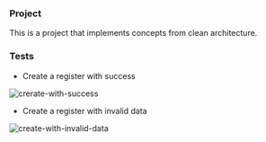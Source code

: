 ### Project

This is a project that implements concepts from clean architecture. 


### Tests

- Create a register with success

![crerate-with-success](https://user-images.githubusercontent.com/40812575/178658753-2e256e71-d123-4a4e-8525-c85c1102fee1.png)


- Create a register with invalid data

![create-with-invalid-data](https://user-images.githubusercontent.com/40812575/178658775-5686a768-c1fc-41df-8c14-053722795b98.png)
